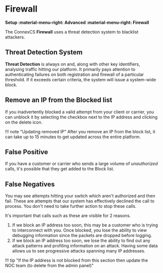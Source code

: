 # Firewall
**Setup :material-menu-right: Advanced :material-menu-right: Firewall**

The ConnexCS **Firewall** uses a threat detection system to blacklist attackers.

## Threat Detection System
**Threat Detection** is always on and, along with other key identifiers, analysing traffic hitting our platform. It primarily pays attention to authenticating failures on both registration and firewall of a particular threshold. If it exceeds certain criteria, the system will issue a system-wide block.

## Remove an IP from the Blocked list
If you inadvertently blocked a valid attempt from your client or carrier, you can unblock it by selecting the checkbox next to the IP address and clicking on the delete icon.

!!! note "Updating removed IP"
    After you remove an IP from the block list, it can take up to 15 minutes to get updated across the entire platform.

## False Positive
If you have a customer or carrier who sends a large volume of *unauthorized* calls, it's possible that they get added to the Block list.

## False Negatives
You may see attempts hitting your switch which aren't authorized and then fail. These are attempts that our system has effectively declined the call to process. You don't need to take further action to stop these calls.

It's important that calls such as these are visible for 2 reasons.

1. If we block an IP address too soon, this may be a customer who is trying to interconnect with you. Once blocked, you lose the ability to view debugging information since the packets are dropped before logging.
2. If we block an IP address too soon, we lose the ability to find out any attack patterns and profiling information on an attack. Having some data allows us to see progressive attacks spanning many IP addresses.

!!! tip "If the IP address is not blocked from this section then update the NOC team (to delete from the admin panel)"


<!--stackedit_data:
eyJoaXN0b3J5IjpbLTE0NjA2MzgyMV19
-->